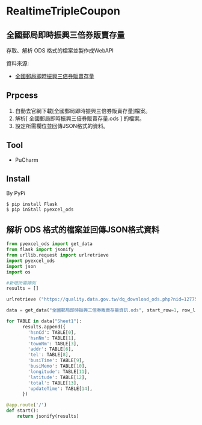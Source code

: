 # RealtimeTripleCoupon

全國郵局即時振興三倍券販賣存量
----------------------------

存取、解析  ODS 格式的檔案並製作成WebAPI

資料來源: 

* [全國郵局即時振興三倍券販賣存量](https://quality.data.gov.tw/dq_download_ods.php?nid=127751&md5_url=ff02dedeecfbc115c19dd0dd37db17f4)

## Prpcess

1. 自動去官網下載[全國郵局即時振興三倍券販賣存量]檔案。
2. 解析[ 全國郵局即時振興三倍券販賣存量.ods ] 的檔案。
3. 設定所需欄位並回傳JSON格式的資料。

## Tool

* PuCharm

## Install

By PyPi

```
$ pip install Flask
$ pip inStall pyexcel_ods
```

解析 ODS 格式的檔案並回傳JSON格式資料
----------------------------

```python
from pyexcel_ods import get_data
from flask import jsonify
from urllib.request import urlretrieve
import pyexcel_ods
import json
import os

#新增所需陣列
results = []

urlretrieve ("https://quality.data.gov.tw/dq_download_ods.php?nid=127751&md5_url=ff02dedeecfbc115c19dd0dd37db17f4","./全國郵局即時振興三倍券販賣存量資訊.ods")

data = get_data("全國郵局即時振興三倍券販賣存量資訊.ods", start_row=1, row_limit=1300)

for TABLE in data["Sheet1"]:
      results.append({  
        'hsnCd': TABLE[0],
        'hsnNm': TABLE[1],
        'townNm': TABLE[3],
        'addr': TABLE[6],
        'tel': TABLE[8],
        'busiTime': TABLE[9],
        'busiMemo': TABLE[10],
        'longitude': TABLE[11],
        'latitude': TABLE[12],
        'total': TABLE[13],
        'updateTime': TABLE[14],
      })

@app.route('/')
def start():
    return jsonify(results)

```